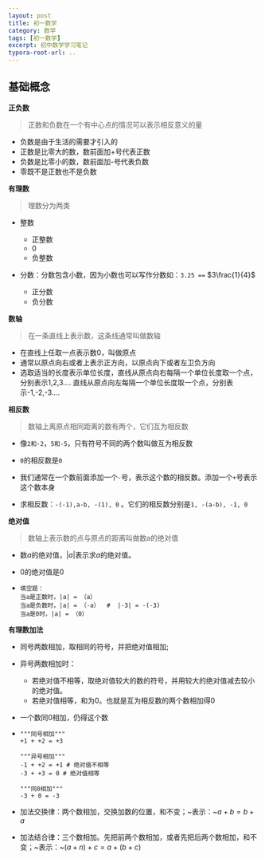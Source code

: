 ```yaml
---
layout: post
title: 初一数学
category: 数学
tags: [初一数学]
excerpt: 初中数学学习笔记
typora-root-url: ..
---
```


## 基础概念

**正负数**

> 正数和负数在一个有中心点的情况可以表示相反意义的量  

- 负数是由于生活的需要才引入的
- 正数是比零大的数，数前面加+号代表正数
- 负数是比零小的数，数前面加-号代表负数
- 零既不是正数也不是负数

**有理数**

> 理数分为两类

- 整数
  - 正整数
  - 0
  - 负整数     

- 分数：分数包含小数，因为小数也可以写作分数如：`3.25 ==` $3\frac{1}{4}$
  - 正分数
  - 负分数



**数轴**

> 在一条直线上表示数，这条线通常叫做数轴

- 在直线上任取一点表示数0，叫做原点
- 通常以原点向右或者上表示正方向，以原点向下或者左卫负方向
- 选取适当的长度表示单位长度，直线从原点向右每隔一个单位长度取一个点，分别表示1,2,3....  直线从原点向左每隔一个单位长度取一个点，分别表示-1,-2,-3....



**相反数**

> 数轴上离原点相同距离的数有两个，它们互为相反数

- 像`2和-2`，`5和-5`，只有符号不同的两个数叫做互为相反数
- `0`的相反数是`0`
- 我们通常在一个数前面添加一个`-`号，表示这个数的相反数。添加一个`+`号表示这个数本身

- 求相反数：`-(-1),a-b, -(1), 0` 。它们的相反数分别是`1, -(a-b), -1, 0`



**绝对值**

>  数轴上表示数的点与原点的距离叫做数a的绝对值

- 数$a$的绝对值，$|a|$表示求$a$的绝对值。 

- 0的绝对值是0

- ```
  填空题：
  当a是正数时，|a| = （a）
  当a是负数时，|a| = （-a）  #  |-3| = -(-3)
  当a是0时，|a| = （0）
  ```



**有理数加法**

- 同号两数相加，取相同的符号，并把绝对值相加;

- 异号两数相加时：

  - 若绝对值不相等，取绝对值较大的数的符号，并用较大的绝对值减去较小的绝对值。
  - 若绝对值相等，和为0。也就是互为相反数的两个数相加得0

- 一个数同0相加，仍得这个数

- ```
  """同号相加"""
  +1 + +2 = +3
  
  """异号相加"""
  -1 + +2 = +1 # 绝对值不相等
  -3 + +3 = 0 # 绝对值相等
  
  """同0相加"""
  -3 + 0 = -3
  ```

- 加法交换律：两个数相加，交换加数的位置，和不变；~表示：~$a+b = b+a$
- 加法结合律：三个数相加。先把前两个数相加，或者先把后两个数相加，和不变；~表示：~$(a+n)+c = a+(b+c)$
